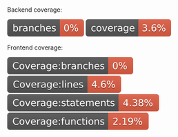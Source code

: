 # 
Backend coverage:

![Coverage](.github/badges/branches.svg) 
![Coverage](.github/badges/jacoco.svg)

Frontend coverage:

![Coverage](.github/badges/badge-branches.svg)
![Coverage](.github/badges/badge-lines.svg)
![Coverage](.github/badges/badge-statements.svg)
![Coverage](.github/badges/badge-functions.svg)


